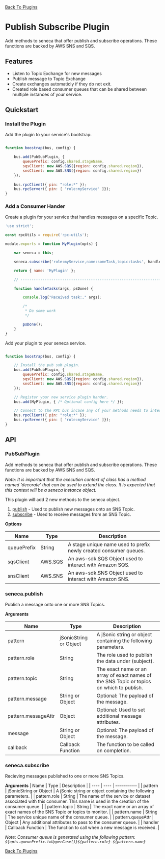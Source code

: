 [Back To Plugins](/docs/Plugins.md)

# Publish Subscribe Plugin

Add methods to seneca that offer publish and subscribe operations. These
functions are backed by AWS SNS and SQS.

## Features

* Listen to Topic Exchange for new messages
* Publish message to Topic Exchange
* Create exchanges automaticly if they do not exit.
* Created role based consumer queues that can be shared between multiple
  instances of your service.

## Quickstart

### Install the Plugin

Add the plugin to your service's bootstrap.

```javascript

function boostrap(bus, config) {

    bus.add(PubSubPlugin, {
        queuePrefix: config.shared.stageName,
        sqsClient: new AWS.SQS({region: config.shared.region}),
        snsClient: new AWS.SNS({region: config.shared.region})
    });
    
    bus.rpcClient({ pin: "role:*" });
    bus.rpcServer({ pin: [ "role:myService" ]});
}
```

### Add a Consumer Hander

Create a plugin for your service that handles messages on a specific Topic.

```javascript
'use strict';

const rpcUtils = require('rpc-utils');

module.exports = function MyPlugin(opts) {

    var seneca = this;

    seneca.subscribe('role:myService,name:someTask,topic:tasks', handleTasks);

    return { name: 'MyPlugin' };

    // ------------------------------------------------------------------------

    function handleTasks(args, psDone) {

        console.log("Received task:," args);

        /* 
         * Do some work 
         */

        psDone();
    }
}
```

Add your plugin to your seneca service.

```javascript

function boostrap(bus, config) {

    // Install the pub sub plugin.
    bus.add(PubSubPlugin, {
        queuePrefix: config.shared.stageName,
        sqsClient: new AWS.SQS({region: config.shared.region}),
        snsClient: new AWS.SNS({region: config.shared.region})
    });

    // Register your new service plugin hander.
    bus.add(MyPlugin, { /* Optional config here */ });

    // Connect to the RPC bus incase any of your methods needs to interact with other services. (Optional)
    bus.rpcClient({ pin: "role:*" });
    bus.rpcServer({ pin: [ "role:myService" ]});
}
```

## API

### PubSubPlugin

Add methods to seneca that offer publish and subscribe operations. These
functions are backed by AWS SNS and SQS.

_Note: It is important that the execution context of class has a method named
'decorate' that can be used to extend the class. It is expected that this
context will be a seneca instance object._

This plugin will add 2 new methods to the seneca object.

1. [publish](publish) - Used to publish new messages onto an SNS Topic.
2. [subscribe](subscribe) - Used to receive messages from an SNS Topic.

__Options__

| Name | Type | Description |
| ---- | ---- | ----------- |
| queuePrefix | String | A stage unique name used to prefix newly created consumer queues. |
| sqsClient | AWS.SQS | An aws-sdk.SQS Object used to interact with Amazon SQS. |
| snsClient | AWS.SNS | An aws-sdk.SNS Object used to interact with Amazon SNS. |

### seneca.publish

Publish a message onto one or more SNS Topics.

__Arguments__

| Name | Type | Description |
| ---- | ---- | ----------- |
| pattern | jSonicString or Object | A jSonic string or object containing the following parameters. |
| pattern.role | String | The role used to publish the data under (subject). |
| pattern.topic | String | The exact name or an array of exact names of the SNS Topic or topics on which to publish. |
| pattern.message | String or Object | Optional: The payload of the message. |
| pattern.messageAttr | Object | Optional: Used to set additional message attributes. |
| message | String or Object | Optional: The payload of the message. |
| callback | Callback Function | The function to be called on completion. |

### seneca.subscribe

Recieving messages published to one or more SNS Topics.

__Arguments__
| Name | Type | Description |
| ---- | ---- | ----------- |
| pattern | jSonicString or Object | A jSonic string or object containing the following parameters. |
| pattern.role | String | The name of the service or dataset associated with this consumer. This name is used in the creation of the consumer queue. |
| pattern.topic | String | The exact name or an array of exact names of the SNS Topic or topics to monitor. |
| pattern.name | String | The service unique name of the consumer queue. |
| pattern.queueAttr | Object | Any additional attributes to pass to the consumer queue. |
| handler | Callback Function | The function to call when a new message is received. |

_Note: Consumer queue is generated using the following pattern: `${opts.queuePrefix.toUpperCase()}${pattern.role}-${pattern.name}`_

[Back To Plugins](/docs/Plugins.md)
